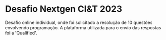 # Desafio Nextgen CI&T 2023
Desafio online individual, onde foi solicitado a resolução de 10 questões envolvendo programação.
A plataforma utilizada para o envio das respostas foi a 'Qualified'.
